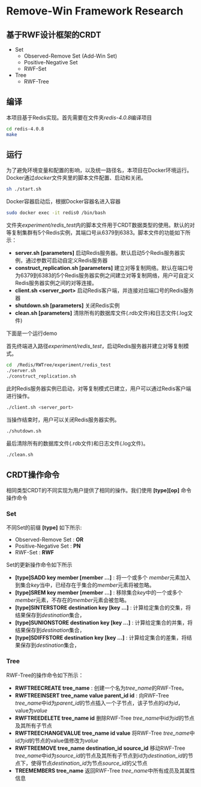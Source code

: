 #  Remove-Win Framework Research

## 基于RWF设计框架的CRDT

* Set
    * Observed-Remove Set (Add-Win Set)
    * Positive-Negative Set
    * RWF-Set
* Tree
    * RWF-Tree

## 编译

本项目基于Redis实现。首先需要在文件夹*redis-4.0.8*编译项目

```bash
cd redis-4.0.8
make
```

## 运行

为了避免环境变量和配置的影响，以及统一路径名，本项目在Docker环境运行。Docker通过*docker*文件夹里的脚本文件配置、启动和关闭。
```bash
sh ./start.sh
```

Docker容器启动后，根据Docker容器名进入容器
```bash
sudo docker exec -it redis0 /bin/bash  
```

文件夹*experiment/redis_test*内的脚本文件用于CRDT数据类型的使用。默认的对等复制集群有5个Redis实例，其端口号从6379到6383。脚本文件的功能如下所示：

* **server.sh [parameters]** 启动Redis服务器。默认启动5个Redis服务器实例，通过参数可启动自定义Redis服务器
* **construct_replication.sh [parameters]** 建立对等复制网络。默认在端口号为6379到6383的5个Redis服务器实例之间建立对等复制网络，用户可自定义Redis服务器实例之间的对等连接。
* **client.sh <server_port>** 启动Redis客户端，并连接对应端口号的Redis服务器
* **shutdown.sh [parameters]** 关闭Redis实例
* **clean.sh [parameters]** 清除所有的数据库文件(.rdb文件)和日志文件(.log文件)

下面是一个运行demo

首先终端进入路径*experiment/redis_test*，启动Redis服务器并建立对等复制模式。
```bash
cd  /Redis/RWTree/experiment/redis_test
./server.sh
./construct_replication.sh
```

此时Redis服务器实例已启动，对等复制模式已建立，用户可以通过Redis客户端进行操作。
```bash
./client.sh <server_port>
```

当操作结束时，用户可以关闭Redis服务器实例。
```bash
./shutdown.sh
```
最后清除所有的数据库文件(.rdb文件)和日志文件(.log文件)。

```bash
./clean.sh
```

## CRDT操作命令

相同类型CRDT的不同实现为用户提供了相同的操作。我们使用 **[type][op]** 命令操作命令


### Set
不同Set的前缀 **[type]** 如下所示:

* Observed-Remove Set : **OR**
* Positive-Negative Set : **PN**
* RWF-Set : **RWF**

Set的更新操作命令如下所示

* **[type]SADD key member [member …]** : 将一个或多个 *member*元素加入到集合*key*当中，已经存在于集合的*member*元素将被忽略。
* **[type]SREM key member [member …]** : 移除集合*key*中的一个或多个*member*元素，不存在的*member*元素会被忽略。
* **[type]SINTERSTORE destination key [key …]** : 计算给定集合的交集，将结果保存到*destination*集合，
* **[type]SUNIONSTORE destination key [key …]** : 计算给定集合的并集，将结果保存到*destination*集合，
* **[type]SDIFFSTORE destination key [key …]** : 计算给定集合的差集，将结果保存到*destination*集合，

### Tree

RWF-Tree的操作命令如下所示：
* **RWFTREECREATE tree\_name** : 创建一个名为*tree\_name*的RWF-Tree。
* **RWFTREEINSERT  tree\_name value parent\_id id** : 向RWF-Tree *tree\_name*中id为*parent\_id*的节点插入一个子节点，该子节点的id为*id*，value为*value*
* **RWFTREEDELETE tree\_name id** 删除RWF-Tree *tree\_name*中id为*id*的节点及其所有子节点
* **RWFTREECHANGEVALUE tree\_name id value** 将RWF-Tree *tree\_name*中id为*id*的节点的value值修改为*value*
* **RWFTREEMOVE tree\_name destination\_id  source\_id** 移动RWF-Tree *tree\_name*中id为*source\_id*的节点及其所有子节点到id为*destination\_id*的节点下，使得节点*destination\_id*为节点*source\_id*的父节点
* **TREEMEMBERS tree\_name** 返回RWF-Tree *tree\_name*中所有成员及其属性信息
